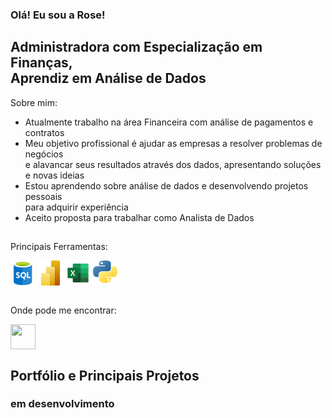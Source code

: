### Olá! Eu sou a Rose!

## Administradora com Especialização em Finanças, <br> Aprendiz em Análise de Dados
Sobre mim:

- Atualmente trabalho na área Financeira com análise de pagamentos e contratos
- Meu objetivo profissional é ajudar as empresas a resolver problemas de negócios <br> e alavancar seus resultados através dos dados, apresentando soluções e novas ideias
- Estou aprendendo sobre análise de dados e desenvolvendo projetos pessoais <br> para adquirir experiência 
- Aceito proposta para trabalhar como Analista de Dados 

## 

Principais Ferramentas:

<div style="display: inline_block">
  <img align="center" alt="SQL" height="40" width="40" src="https://github.com/roseneidereis/ferramentas/blob/main/logo.png">
  <img align="center" alt="Power BI" height="40" width="40" src="https://github.com/roseneidereis/ferramentas/blob/main/1200px-New_Power_BI_Logo.svg.png">
  <img align="center" alt="Excel" height="40" width="40" src="https://github.com/roseneidereis/ferramentas/blob/main/excel.png">
  <img align="center" alt="Python" height="40" width="40" src="https://github.com/roseneidereis/ferramentas/blob/main/Python-logo-notext.svg.png">
</div>

<br>

Onde pode me encontrar:
<div style="display: inline_block">
  </a>
  <a href="https://www.linkedin.com/in/rosereis/" target="_blank">
    <img align="center" alt="" height="40" width="40" src="https://github.com/BruceFonseca/Portfolio/blob/main/social%20icons/linkedin.png?raw=true">
  </a>
</div>

## 

## Portfólio e Principais Projetos

### em desenvolvimento
